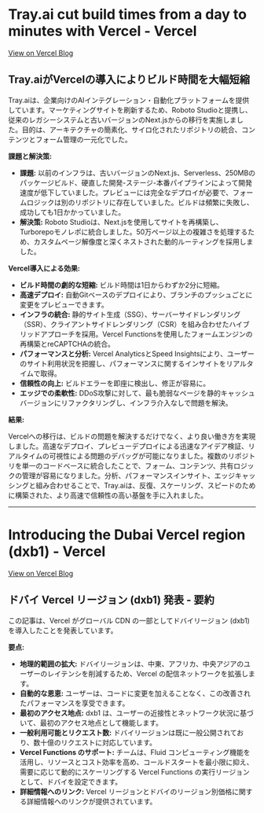 # Tray.ai cut build times from a day to minutes with Vercel - Vercel

[View on Vercel Blog](https://vercel.com/blog/tray-ai-cut-build-times-from-a-day-to-minutes-with-vercel)

## Tray.aiがVercelの導入によりビルド時間を大幅短縮

Tray.aiは、企業向けのAIインテグレーション・自動化プラットフォームを提供しています。マーケティングサイトを刷新するため、Roboto Studioと提携し、従来のレガシーシステムと古いバージョンのNext.jsからの移行を実施しました。目的は、アーキテクチャの簡素化、サイロ化されたリポジトリの統合、コンテンツとフォーム管理の一元化でした。

**課題と解決策:**

*   **課題:** 以前のインフラは、古いバージョンのNext.js、Serverless、250MBのパッケージビルド、硬直した開発-ステージ-本番パイプラインによって開発速度が低下していました。プレビューには完全なデプロイが必要で、フォームロジックは別のリポジトリに存在していました。ビルドは頻繁に失敗し、成功しても1日かかっていました。
*   **解決策:** Roboto Studioは、Next.jsを使用してサイトを再構築し、Turborepoモノレポに統合しました。50万ページ以上の複雑さを処理するため、カスタムページ解像度と深くネストされた動的ルーティングを採用しました。

**Vercel導入による効果:**

*   **ビルド時間の劇的な短縮:** ビルド時間は1日からわずか2分に短縮。
*   **高速デプロイ:** 自動Gitベースのデプロイにより、ブランチのプッシュごとに変更をプレビューできます。
*   **インフラの統合:** 静的サイト生成（SSG）、サーバーサイドレンダリング（SSR）、クライアントサイドレンダリング（CSR）を組み合わせたハイブリッドアプローチを採用。Vercel Functionsを使用したフォームエンジンの再構築とreCAPTCHAの統合。
*   **パフォーマンスと分析:** Vercel AnalyticsとSpeed Insightsにより、ユーザーのサイト利用状況を把握し、パフォーマンスに関するインサイトをリアルタイムで取得。
*   **信頼性の向上:** ビルドエラーを即座に検出し、修正が容易に。
*   **エッジでの柔軟性:** DDoS攻撃に対して、最も脆弱なページを静的キャッシュバージョンにリファクタリングし、インフラ介入なしで問題を解決。

**結果:**

Vercelへの移行は、ビルドの問題を解決するだけでなく、より良い働き方を実現しました。高速なデプロイ、プレビューデプロイによる迅速なアイデア検証、リアルタイムの可視性による問題のデバッグが可能になりました。複数のリポジトリを単一のコードベースに統合したことで、フォーム、コンテンツ、共有ロジックの管理が容易になりました。分析、パフォーマンスインサイト、エッジキャッシングと組み合わせることで、Tray.aiは、反復、スケーリング、スピードのために構築された、より高速で信頼性の高い基盤を手に入れました。

---
# Introducing the Dubai Vercel region (dxb1) - Vercel

[View on Vercel Blog](https://vercel.com/changelog/introducing-the-dubai-vercel-region-dxb1)

## ドバイ Vercel リージョン (dxb1) 発表 - 要約

この記事は、Vercel がグローバル CDN の一部としてドバイリージョン (dxb1) を導入したことを発表しています。

**要点:**

*   **地理的範囲の拡大:** ドバイリージョンは、中東、アフリカ、中央アジアのユーザーのレイテンシを削減するため、Vercel の配信ネットワークを拡張します。
*   **自動的な恩恵:** ユーザーは、コードに変更を加えることなく、この改善されたパフォーマンスを享受できます。
*   **最初のアクセス地点:** dxb1 は、ユーザーの近接性とネットワーク状況に基づいて、最初のアクセス地点として機能します。
*   **一般利用可能とリクエスト数:** ドバイリージョンは既に一般公開されており、数十億のリクエストに対応しています。
*   **Vercel Functions のサポート:** チームは、Fluid コンピューティング機能を活用し、リソースとコスト効率を高め、コールドスタートを最小限に抑え、需要に応じて動的にスケーリングする Vercel Functions の実行リージョンとして、ドバイを設定できます。
*   **詳細情報へのリンク:** Vercel リージョンとドバイのリージョン別価格に関する詳細情報へのリンクが提供されています。
